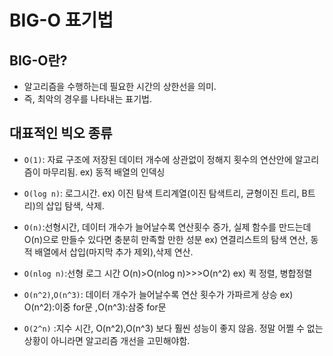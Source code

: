 # BIG-O 표기법
## BIG-O란?
- 알고리즘을 수행하는데 필요한 시간의 상한선을 의미.
- 즉, 최악의 경우를 나타내는 표기법.
 

## 대표적인 빅오 종류
- `O(1)`: 자료 구조에 저장된 데이터 개수에 상관없이 정해지 횟수의 연산안에 알고리즘이 마무리됨. 
ex) 동적 배열의 인덱싱

- `O(log n)`: 로그시간.
 ex) 이진 탐색 트리계열(이진 탐색트리, 균형이진 트리, B트리)의 삽입 탐색, 삭제.

- `O(n)`:선형시간, 데이터 개수가 늘어날수록 연산횟수 증가, 실제 함수를 만드는데 O(n)으로 만들수 있다면 충분히 만족할 만한 성분
ex) 연결리스트의 탐색 연산, 동적 배열에서 삽입(마지막 추가 제외),삭제 연산.

- `O(nlog n)`:선형 로그 시간
O(n)>O(nlog n)>>>O(n^2)
ex) 퀵 정렬, 병합정렬

- `O(n^2)`,`O(n^3)`: 데이터 개수가 늘어날수록 연산 횟수가 가파르게 상승
ex) O(n^2):이중 for문 ,O(n^3):삼중 for문

- `O(2^n)`   :지수 시간, O(n^2),O(n^3) 보다 훨씬 성능이 좋지 않음. 정말 어쩔 수 없는 상황이 아니라면 알고리즘 개선을 고민해야함. 